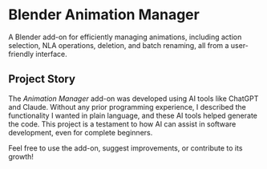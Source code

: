# Blender Animation Manager

A Blender add-on for efficiently managing animations, including action selection, NLA operations, deletion, and batch renaming, all from a user-friendly interface.

## Project Story

The *Animation Manager* add-on was developed using AI tools like ChatGPT and Claude. Without any prior programming experience, I described the functionality I wanted in plain language, and these AI tools helped generate the code. This project is a testament to how AI can assist in software development, even for complete beginners.

Feel free to use the add-on, suggest improvements, or contribute to its growth!
